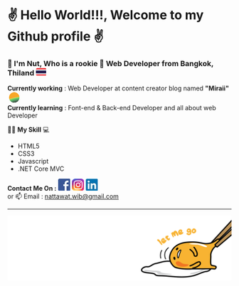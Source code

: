 # ✌️ Hello World!!!,  Welcome to my Github profile ✌️




### __📣 I'm Nut, Who is a rookie 👶 Web Developer from Bangkok, Thiland__ ![thai flag 23](https://github.com/nattawat-wib/nattawat-wib/blob/master/LOGO/Thai%20FLAG%2023.png)

**Currently working** : Web Developer at content creator blog named **"Miraii"**
![mi logo](https://github.com/nattawat-wib/nattawat-wib/blob/master/LOGO/Miraii%20Logo%2030.png)<br>
**Currently learning** : Font-end & Back-end Developer and all about web Developer
 
 👨‍💻 **My Skill** 💻 <br>
- HTML5
- CSS3
- Javascript
- .NET Core MVC



**Contact Me On :** 
[![Fcebook logo](https://github.com/nattawat-wib/nattawat-wib/blob/master/LOGO/Fcebook%20Logo%2027.jpg)](https://www.facebook.com/nattawat.viboonkosol/)
[![LinkIn logo](https://github.com/nattawat-wib/nattawat-wib/blob/master/LOGO/Instagram%20Icon%2027.png)](https://www.linkedin.com/in/nattawat-wiboonkosol-0774581b2/)
[![IG logo](https://github.com/nattawat-wib/nattawat-wib/blob/master/LOGO/Linkin%20icon%2027.jpg)](https://www.instagram.com/ella_nuttt/)
<br>
or 📫 Email : nattawat.wib@gmail.com <br>



---
![footer](https://github.com/nattawat-wib/nattawat-wib/blob/master/footer%20img.png)

<!--
**nattawat-wib/nattawat-wib** is a ✨ _special_ ✨ repository because its `README.md` (this file) appears on your GitHub profile.

Here are some ideas to get you started:

- 🔭 I’m currently working on ...
- 🌱 I’m currently learning ...
- 👯 I’m looking to collaborate on ...
- 🤔 I’m looking for help with ...
- 💬 Ask me about ...
- 📫 How to reach me: ...
- 😄 Pronouns: ...
- ⚡ Fun fact: ...
-->
